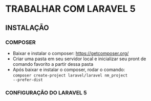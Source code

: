 # TRABALHAR COM LARAVEL 5

## INSTALAÇÃO

### COMPOSER
- Baixar e instalar o composer: https://getcomposer.org/
- Criar uma pasta em seu servidor local e inicializar seu pront de comando favorito a partir dessa pasta
- Após baixar e instalar o composer, rodar o comando:<br>
<code>composer create-project laravel/laravel nm_project --prefer-dist</code>

### CONFIGURAÇÃO DO LARAVEL 5


